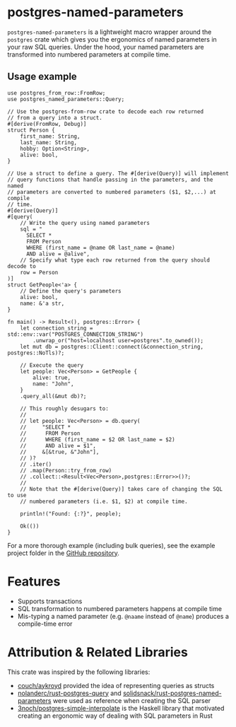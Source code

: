 # postgres-named-parameters

`postgres-named-parameters` is a lightweight macro wrapper around the `postgres`
crate which gives you the ergonomics of named parameters in your raw SQL
queries. Under the hood, your named parameters are transformed into numbered
parameters at compile time.

## Usage example

```rust,no_run
use postgres_from_row::FromRow;
use postgres_named_parameters::Query;

// Use the postgres-from-row crate to decode each row returned
// from a query into a struct.
#[derive(FromRow, Debug)]
struct Person {
    first_name: String,
    last_name: String,
    hobby: Option<String>,
    alive: bool,
}

// Use a struct to define a query. The #[derive(Query)] will implement
// query functions that handle passing in the parameters, and the named
// parameters are converted to numbered parameters ($1, $2,...) at compile
// time.
#[derive(Query)]
#[query(
    // Write the query using named parameters
    sql = "
      SELECT *
      FROM Person
      WHERE (first_name = @name OR last_name = @name)
      AND alive = @alive",
    // Specify what type each row returned from the query should decode to
    row = Person
)]
struct GetPeople<'a> {
    // Define the query's parameters
    alive: bool,
    name: &'a str,
}

fn main() -> Result<(), postgres::Error> {
    let connection_string = std::env::var("POSTGRES_CONNECTION_STRING")
        .unwrap_or("host=localhost user=postgres".to_owned());
    let mut db = postgres::Client::connect(&connection_string, postgres::NoTls)?;

    // Execute the query
    let people: Vec<Person> = GetPeople {
        alive: true,
        name: "John",
    }
    .query_all(&mut db)?;

    // This roughly desugars to:
    //
    // let people: Vec<Person> = db.query(
    //     "SELECT *
    //      FROM Person
    //      WHERE (first_name = $2 OR last_name = $2)
    //      AND alive = $1",
    //     &[&true, &"John"],
    // )?
    // .iter()
    // .map(Person::try_from_row)
    // .collect::<Result<Vec<Person>,postgres::Error>>()?;
    //
    // Note that the #[derive(Query)] takes care of changing the SQL to use
    // numbered parameters (i.e. $1, $2) at compile time.

    println!("Found: {:?}", people);

    Ok(())
}
```
For a more thorough example (including bulk queries), see the example
project folder in the [GitHub repository](https://github.com/jmoore34/postgres-named-parameters).

# Features

* Supports transactions
* SQL transformation to numbered parameters happens at compile time
* Mis-typing a named parameter (e.g. `@naame` instead of `@name`) produces a
  compile-time error


# Attribution & Related Libraries

This crate was inspired by the following libraries:

* [couch/aykroyd](https://git.sr.ht/~couch/aykroyd) provided the idea of
  representing queries as structs
* [nolanderc/rust-postgres-query](https://github.com/nolanderc/rust-postgres-query)
  and
  [solidsnack/rust-postgres-named-parameters](https://github.com/solidsnack/rust-postgres-named-parameters)
  were used as reference when creating the SQL parser
* [3noch/postgres-simple-interpolate](https://github.com/3noch/postgresql-simple-interpolate)
  is the Haskell library that motivated creating an ergonomic way of dealing
  with SQL parameters in Rust